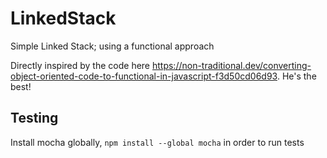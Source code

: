 # LinkedStack
Simple Linked Stack; using a functional approach

Directly inspired by the code here https://non-traditional.dev/converting-object-oriented-code-to-functional-in-javascript-f3d50cd06d93.  He's the best!

## Testing

Install mocha globally, `npm install --global mocha` in order to run tests
